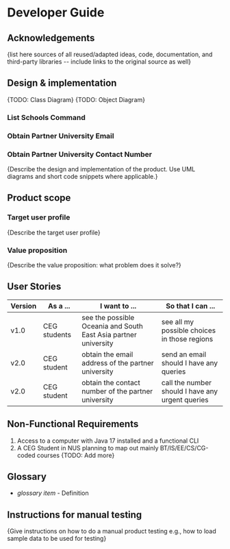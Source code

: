 # Developer Guide

## Acknowledgements

{list here sources of all reused/adapted ideas, code, documentation, and third-party libraries -- include links to the original source as well}

## Design & implementation
{TODO: Class Diagram}
{TODO: Object Diagram}
### List Schools Command
### Obtain Partner University Email
### Obtain Partner University Contact Number
{Describe the design and implementation of the product. Use UML diagrams and short code snippets where applicable.}


## Product scope
### Target user profile

{Describe the target user profile}

### Value proposition

{Describe the value proposition: what problem does it solve?}

## User Stories

|Version| As a ...     | I want to ...                                                   | So that I can ...                                |
|--------|--------------|-----------------------------------------------------------------|--------------------------------------------------|
|v1.0| CEG students | see the possible Oceania and South East Asia partner university | see all my possible choices in those regions     |
|v2.0| CEG student  | obtain the email address of the partner university              | send an email should I have any queries          |
|v2.0| CEG student  | obtain the contact number of the partner university             | call the number should I have any urgent queries |

## Non-Functional Requirements

1. Access to a computer with Java 17 installed and a functional CLI
2. A CEG Student in NUS planning to map out mainly BT/IS/EE/CS/CG-coded courses
{TODO: Add more} 

## Glossary

* *glossary item* - Definition

## Instructions for manual testing

{Give instructions on how to do a manual product testing e.g., how to load sample data to be used for testing}

